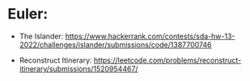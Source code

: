 # Euler:
* The Islander: https://www.hackerrank.com/contests/sda-hw-13-2022/challenges/islander/submissions/code/1387700746

* Reconstruct Itinerary: https://leetcode.com/problems/reconstruct-itinerary/submissions/1520954467/
